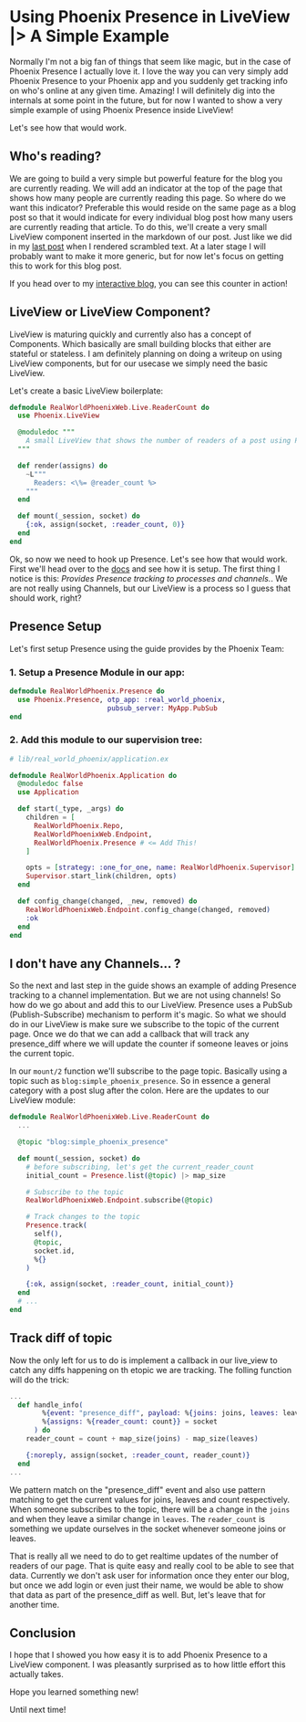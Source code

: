 # Using Phoenix Presence in LiveView |> A Simple Example

Normally I'm not a big fan of things that seem like magic, but in the case of Phoenix Presence I actually love it. I love the way you can very simply add Phoenix Presence to your Phoenix app and you suddenly get tracking info on who's online at any given time. Amazing! I will definitely dig into the internals at some point in the future, but for now I wanted to show a very simple example of using Phoenix Presence inside LiveView!

Let's see how that would work.

## Who's reading?

We are going to build a very simple but powerful feature for the blog you are currently reading. We will add an indicator at the top of the page that shows how many people are currently reading this page. So where do we want this indicator? Preferable this would reside on the same page as a blog post so that it would indicate for every individual blog post how many users are currently reading that article. To do this, we'll create a very small LiveView component inserted in the markdown of our post. Just like we did in my [last post](https://realworldphoenix.com/blog/2020-01-28/rendering_markdown) when I rendered scrambled text. At a later stage I will probably want to make it more generic, but for now let's focus on getting this to work for this blog post.

If you head over to my [interactive blog](https://realworldphoenix.com/blog/2020-02-11/simple_phoenix_presence), you can see this counter in action!

## LiveView or LiveView Component?

LiveView is maturing quickly and currently also has a concept of Components. Which basically are small building blocks that either are stateful or stateless. I am definitely planning on doing a writeup on using LiveView components, but for our usecase we simply need the basic LiveView.

Let's create a basic LiveView boilerplate:

```elixir
defmodule RealWorldPhoenixWeb.Live.ReaderCount do
  use Phoenix.LiveView

  @moduledoc """
    A small LiveView that shows the number of readers of a post using Phoenix Presence
  """

  def render(assigns) do
    ~L"""
      Readers: <\%= @reader_count %>
    """
  end

  def mount(_session, socket) do
    {:ok, assign(socket, :reader_count, 0)}
  end
end
```

Ok, so now we need to hook up Presence. Let's see how that would work. First we'll head over to the [docs](https://hexdocs.pm/phoenix/Phoenix.Presence.html) and see how it is setup. The first thing I notice is this: _Provides Presence tracking to processes and channels._. We are not really using Channels, but our LiveView is a process so I guess that should work, right?

## Presence Setup

Let's first setup Presence using the guide provides by the Phoenix Team:

### 1. Setup a Presence Module in our app:

```elixir
defmodule RealWorldPhoenix.Presence do
  use Phoenix.Presence, otp_app: :real_world_phoenix,
                        pubsub_server: MyApp.PubSub
end
```

### 2.  Add this module to our supervision tree:

```elixir
# lib/real_world_phoenix/application.ex

defmodule RealWorldPhoenix.Application do
  @moduledoc false
  use Application

  def start(_type, _args) do
    children = [
      RealWorldPhoenix.Repo,
      RealWorldPhoenixWeb.Endpoint,
      RealWorldPhoenix.Presence # <= Add This!
    ]

    opts = [strategy: :one_for_one, name: RealWorldPhoenix.Supervisor]
    Supervisor.start_link(children, opts)
  end

  def config_change(changed, _new, removed) do
    RealWorldPhoenixWeb.Endpoint.config_change(changed, removed)
    :ok
  end
end
```

## I don't have any Channels... ?

So the next and last step in the guide shows an example of adding Presence tracking to a channel implementation. But we are not using channels! So how do we go about and add this to our LiveView. Presence uses a PubSub (Publish-Subscribe) mechanism to perform it's magic. So what we should do in our LiveView is make sure we subscribe to the topic of the current page. Once we do that we can add a callback that will track any presence_diff where we will update the counter if someone leaves or joins the current topic.

In our `mount/2` function we'll subscribe to the page topic. Basically using a topic such as `blog:simple_phoenix_presence`. So in essence a general category with a post slug after the colon. Here are the updates to our LiveView module:

```elixir
defmodule RealWorldPhoenixWeb.Live.ReaderCount do
  ...

  @topic "blog:simple_phoenix_presence"

  def mount(_session, socket) do
    # before subscribing, let's get the current_reader_count
    initial_count = Presence.list(@topic) |> map_size

    # Subscribe to the topic
    RealWorldPhoenixWeb.Endpoint.subscribe(@topic)

    # Track changes to the topic
    Presence.track(
      self(),
      @topic,
      socket.id,
      %{}
    )

    {:ok, assign(socket, :reader_count, initial_count)}
  end
  # ...
end
```

## Track diff of topic

Now the only left for us to do is implement a callback in our live_view to catch any diffs happening on th etopic we are tracking. The folling function will do the trick:

```elixir
...
  def handle_info(
        %{event: "presence_diff", payload: %{joins: joins, leaves: leaves}},
        %{assigns: %{reader_count: count}} = socket
      ) do
    reader_count = count + map_size(joins) - map_size(leaves)

    {:noreply, assign(socket, :reader_count, reader_count)}
  end
...
```

We pattern match on the "presence_diff" event and also use pattern matching to get the current values for joins, leaves and count respectively. When someone subscribes to the topic, there will be a change in the `joins` and when they leave a similar change in `leaves`. The `reader_count` is something we update ourselves in the socket whenever someone joins or leaves.

That is really all we need to do to get realtime updates of the number of readers of our page. That is quite easy and really cool to be able to see that data. Currently we don't ask user for information once they enter our blog, but once we add login or even just their name, we would be able to show that data as part of the presence_diff as well. But, let's leave that for another time.

## Conclusion

I hope that I showed you how easy it is to add Phoenix Presence to a LiveView component. I was pleasantly surprised as to how little effort this actually takes.

Hope you learned something new!

Until next time!
